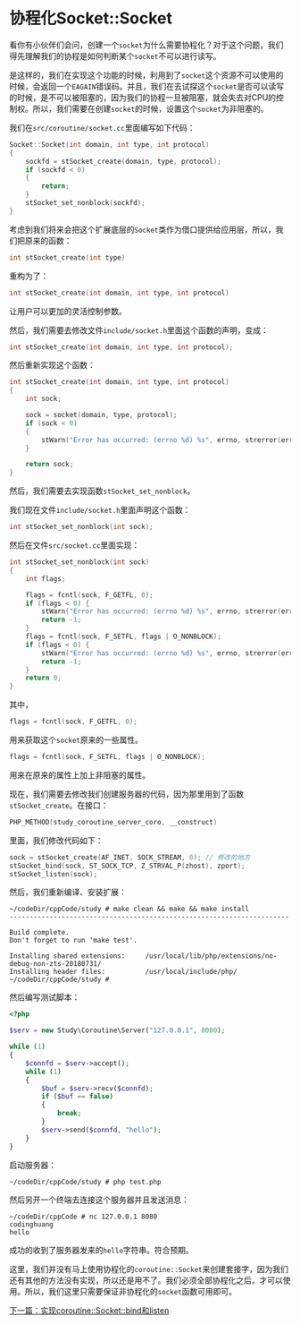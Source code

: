 # 协程化Socket::Socket

看你有小伙伴们会问，创建一个`socket`为什么需要协程化？对于这个问题，我们得先理解我们的协程是如何判断某个`socket`不可以进行读写。

是这样的，我们在实现这个功能的时候，利用到了`socket`这个资源不可以使用的时候，会返回一个`EAGAIN`错误码。并且，我们在去试探这个`socket`是否可以读写的时候，是不可以被阻塞的，因为我们的协程一旦被阻塞，就会失去对CPU的控制权。所以，我们需要在创建`socket`的时候，设置这个`socket`为非阻塞的。

我们在`src/coroutine/socket.cc`里面编写如下代码：

```cpp
Socket::Socket(int domain, int type, int protocol)
{
    sockfd = stSocket_create(domain, type, protocol);
    if (sockfd < 0)
    {
        return;
    }
    stSocket_set_nonblock(sockfd);
}
```

考虑到我们将来会把这个扩展底层的`Socket`类作为借口提供给应用层，所以，我们把原来的函数：

```cpp
int stSocket_create(int type)
```

重构为了：

```cpp
int stSocket_create(int domain, int type, int protocol)
```

让用户可以更加的灵活控制参数。

然后，我们需要去修改文件`include/socket.h`里面这个函数的声明，变成：

```cpp
int stSocket_create(int domain, int type, int protocol);
```

然后重新实现这个函数：

```cpp
int stSocket_create(int domain, int type, int protocol)
{
    int sock;

    sock = socket(domain, type, protocol);
    if (sock < 0)
    {
        stWarn("Error has occurred: (errno %d) %s", errno, strerror(errno));
    }

    return sock;
}
```

然后，我们需要去实现函数`stSocket_set_nonblock`。

我们现在文件`include/socket.h`里面声明这个函数：

```cpp
int stSocket_set_nonblock(int sock);
```

然后在文件`src/socket.cc`里面实现：

```cpp
int stSocket_set_nonblock(int sock)
{
    int flags;

    flags = fcntl(sock, F_GETFL, 0);
    if (flags < 0) {
        stWarn("Error has occurred: (errno %d) %s", errno, strerror(errno));
        return -1;
    }
    flags = fcntl(sock, F_SETFL, flags | O_NONBLOCK);
    if (flags < 0) {
        stWarn("Error has occurred: (errno %d) %s", errno, strerror(errno));
        return -1;
    }
    return 0;
}
```

其中，

```cpp
flags = fcntl(sock, F_GETFL, 0);
```

用来获取这个`socket`原来的一些属性。

```cpp
flags = fcntl(sock, F_SETFL, flags | O_NONBLOCK);
```

用来在原来的属性上加上非阻塞的属性。

现在，我们需要去修改我们创建服务器的代码，因为那里用到了函数`stSocket_create`。在接口：

```cpp
PHP_METHOD(study_coroutine_server_coro, __construct)
```

里面，我们修改代码如下：

```cpp
sock = stSocket_create(AF_INET, SOCK_STREAM, 0); // 修改的地方
stSocket_bind(sock, ST_SOCK_TCP, Z_STRVAL_P(zhost), zport);
stSocket_listen(sock);
```

然后，我们重新编译、安装扩展：

```shell
~/codeDir/cppCode/study # make clean && make && make install
----------------------------------------------------------------------

Build complete.
Don't forget to run 'make test'.

Installing shared extensions:     /usr/local/lib/php/extensions/no-debug-non-zts-20180731/
Installing header files:          /usr/local/include/php/
~/codeDir/cppCode/study # 
```

然后编写测试脚本：

```php
<?php

$serv = new Study\Coroutine\Server("127.0.0.1", 8080);

while (1)
{
    $connfd = $serv->accept();
    while (1)
    {
        $buf = $serv->recv($connfd);
        if ($buf == false)
        {
            break;
        }
        $serv->send($connfd, "hello");
    }
}
```

启动服务器：

```shell
~/codeDir/cppCode/study # php test.php 

```

然后另开一个终端去连接这个服务器并且发送消息：

```shell
~/codeDir/cppCode # nc 127.0.0.1 8080
codinghuang
hello
```

成功的收到了服务器发来的`hello`字符串。符合预期。

这里，我们并没有马上使用协程化的`coroutine::Socket`来创建套接字，因为我们还有其他的方法没有实现，所以还是用不了。我们必须全部协程化之后，才可以使用。所以，我们这里只需要保证非协程化的`socket`函数可用即可。

[下一篇：实现coroutine::Socket::bind和listen](./《PHP扩展开发》-协程-实现coroutine::Socket::bind和listen.md)

